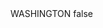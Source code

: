 <?xml version="1.0" encoding="UTF-8"?>
<CustomMetadata xmlns="http://soap.sforce.com/2006/04/metadata">
    <label>WASHINGTON</label>
    <protected>false</protected>
</CustomMetadata>
